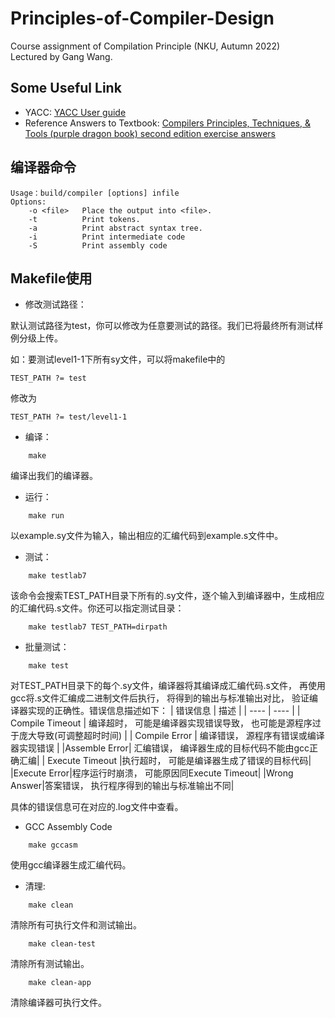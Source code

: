 # Principles-of-Compiler-Design
Course assignment of Compilation Principle (NKU, Autumn 2022)   
Lectured by Gang Wang.

## Some Useful Link
- YACC: [YACC User guide](https://blog.csdn.net/zzhongcy/article/details/93753017?ops_request_misc=%257B%2522request%255Fid%2522%253A%2522166990278116800215090649%2522%252C%2522scm%2522%253A%252220140713.130102334..%2522%257D&request_id=166990278116800215090649&biz_id=0&utm_medium=distribute.pc_search_result.none-task-blog-2~all~sobaiduend~default-1-93753017-null-null.142^v67^control,201^v3^control,213^v2^t3_esquery_v3&utm_term=YACC%EF%BC%88BISON%EF%BC%89%E4%BD%BF%E7%94%A8%E6%8C%87%E5%8D%97&spm=1018.2226.3001.4187)
- Reference Answers to Textbook: [Compilers Principles, Techniques, & Tools (purple dragon book) second edition exercise answers](https://gitcode.net/mirrors/fool2fish/dragon-book-exercise-answers?utm_source=csdn_github_accelerator&from_codechina=yes)

## 编译器命令
```
Usage：build/compiler [options] infile
Options:
    -o <file>   Place the output into <file>.
    -t          Print tokens.
    -a          Print abstract syntax tree.
    -i          Print intermediate code
    -S          Print assembly code
```

## Makefile使用

* 修改测试路径：

默认测试路径为test，你可以修改为任意要测试的路径。我们已将最终所有测试样例分级上传。

如：要测试level1-1下所有sy文件，可以将makefile中的

```
TEST_PATH ?= test
```

修改为

```
TEST_PATH ?= test/level1-1
```

* 编译：

```
    make
```
编译出我们的编译器。

* 运行：
```
    make run
```
以example.sy文件为输入，输出相应的汇编代码到example.s文件中。

* 测试：
```
    make testlab7
```
该命令会搜索TEST_PATH目录下所有的.sy文件，逐个输入到编译器中，生成相应的汇编代码.s文件。你还可以指定测试目录：
```
    make testlab7 TEST_PATH=dirpath
```
* 批量测试：
```
    make test
```
对TEST_PATH目录下的每个.sy文件，编译器将其编译成汇编代码.s文件， 再使用gcc将.s文件汇编成二进制文件后执行， 将得到的输出与标准输出对比， 验证编译器实现的正确性。错误信息描述如下：
|  错误信息   | 描述  |
|  ----  | ----  |
| Compile Timeout  | 编译超时， 可能是编译器实现错误导致， 也可能是源程序过于庞大导致(可调整超时时间) |
| Compile Error  | 编译错误， 源程序有错误或编译器实现错误 |
|Assemble Error| 汇编错误， 编译器生成的目标代码不能由gcc正确汇编|
| Execute Timeout  |执行超时， 可能是编译器生成了错误的目标代码|
|Execute Error|程序运行时崩溃， 可能原因同Execute Timeout|
|Wrong Answer|答案错误， 执行程序得到的输出与标准输出不同|

具体的错误信息可在对应的.log文件中查看。

* GCC Assembly Code
```
    make gccasm
```
使用gcc编译器生成汇编代码。

* 清理:
```
    make clean
```
清除所有可执行文件和测试输出。
```
    make clean-test
```
清除所有测试输出。
```
    make clean-app
```
清除编译器可执行文件。
